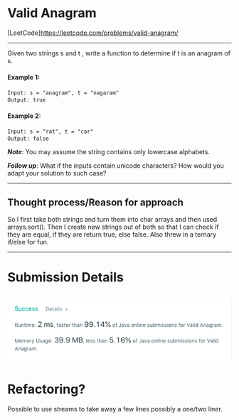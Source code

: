 # Valid Anagram
[LeetCode]https://leetcode.com/problems/valid-anagram/

---
Given two strings s and t , write a function to determine if t is an anagram of s.

#### Example 1:

    Input: s = "anagram", t = "nagaram"
    Output: true
#### Example 2:

    Input: s = "rat", t = "car"
    Output: false

_**Note**_:
You may assume the string contains only lowercase alphabets.

_**Follow up**_:
What if the inputs contain unicode characters? How would you adapt your solution to such case?

---

## Thought process/Reason for approach
So I first take both strings and turn them into char arrays and then used arrays.sort(). Then I create new strings out of both so that I can check if they are equal, if they are return true, else false. Also threw in a ternary if/else for fun.

---
# Submission Details
![Details](https://github.com/ksbeasle/Algorithms/blob/master/valid-anagram/submission-details.png?raw=true)
---
# Refactoring?
Possible to use streams to take away a few lines possibly a one/two liner.